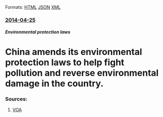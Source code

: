 
Formats: [HTML](/news/2014/04/25/china-amends-its-environmental-protection-laws-to-help-fight-pollution-and-reverse-environmental-damage-in-the-country.html)  [JSON](/news/2014/04/25/china-amends-its-environmental-protection-laws-to-help-fight-pollution-and-reverse-environmental-damage-in-the-country.json)  [XML](/news/2014/04/25/china-amends-its-environmental-protection-laws-to-help-fight-pollution-and-reverse-environmental-damage-in-the-country.xml)  

### [2014-04-25](/news/2014/04/25/index.md)

##### Environmental protection laws
# China amends its environmental protection laws to help fight pollution and reverse environmental damage in the country. 




### Sources:

1. [VOA](http://www.voanews.com/content/china-revises-environmental-law-to-address-pollution-problems/1900981.html)
